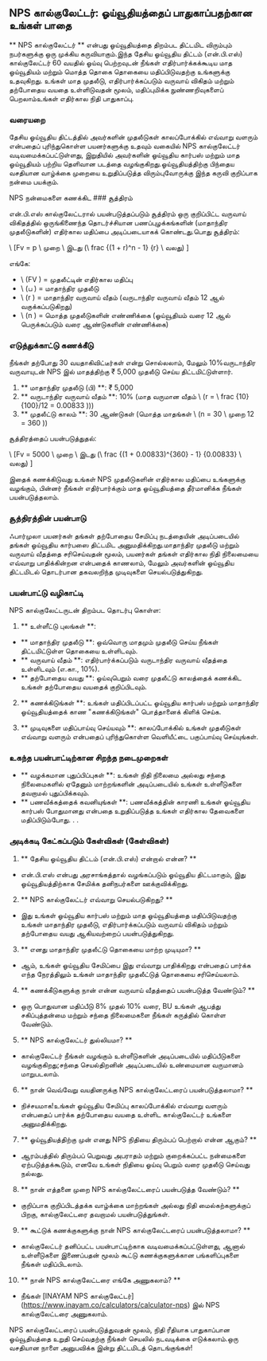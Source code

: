 ## NPS கால்குலேட்டர்: ஓய்வூதியத்தைப் பாதுகாப்பதற்கான உங்கள் பாதை

** NPS கால்குலேட்டர் ** என்பது ஓய்வூதியத்தை திறம்பட திட்டமிட விரும்பும் நபர்களுக்கு ஒரு முக்கிய கருவியாகும்.இந்த தேசிய ஓய்வூதிய திட்டம் (என்.பி.எஸ்) கால்குலேட்டர் 60 வயதில் ஓய்வு பெற்றவுடன் நீங்கள் எதிர்பார்க்கக்கூடிய மாத ஓய்வூதியம் மற்றும் மொத்த தொகை தொகையை மதிப்பிடுவதற்கு உங்களுக்கு உதவுகிறது. உங்கள் மாத முதலீடு, எதிர்பார்க்கப்படும் வருவாய் விகிதம் மற்றும் தற்போதைய வயதை உள்ளிடுவதன் மூலம், மதிப்புமிக்க நுண்ணறிவுகளைப் பெறலாம்உங்கள் எதிர்கால நிதி பாதுகாப்பு.

### வரையறை

தேசிய ஓய்வூதிய திட்டத்தில் அவர்களின் முதலீடுகள் காலப்போக்கில் எவ்வாறு வளரும் என்பதைப் புரிந்துகொள்ள பயனர்களுக்கு உதவும் வகையில் NPS கால்குலேட்டர் வடிவமைக்கப்பட்டுள்ளது, இறுதியில் அவர்களின் ஓய்வூதிய கார்பஸ் மற்றும் மாத ஓய்வூதியம் பற்றிய தெளிவான படத்தை வழங்குகிறது.ஓய்வூதியத்திற்கு பிந்தைய வசதியான வாழ்க்கை முறையை உறுதிப்படுத்த விரும்புவோருக்கு இந்த கருவி குறிப்பாக நன்மை பயக்கும்.

NPS நன்மைகளை கணக்கிட ### சூத்திரம்

என்.பி.எஸ் கால்குலேட்டரால் பயன்படுத்தப்படும் சூத்திரம் ஒரு குறிப்பிட்ட வருவாய் விகிதத்தில் ஒருங்கிணைந்த தொடர்ச்சியான பணப்புழக்கங்களின் (மாதாந்திர முதலீடுகளின்) எதிர்கால மதிப்பை அடிப்படையாகக் கொண்டது.பொது சூத்திரம்:

\ [Fv = p \ முறை \ இடது (\ frac {(1 + r)^n - 1} {r} \ வலது) \]

எங்கே:
- \ (FV \) = முதலீட்டின் எதிர்கால மதிப்பு
- \ (ப \) = மாதாந்திர முதலீடு
- \ (r \) = மாதாந்திர வருவாய் வீதம் (வருடாந்திர வருவாய் வீதம் 12 ஆல் வகுக்கப்படுகிறது)
- \ (n \) = மொத்த முதலீடுகளின் எண்ணிக்கை (ஓய்வூதியம் வரை 12 ஆல் பெருக்கப்படும் வரை ஆண்டுகளின் எண்ணிக்கை)

### எடுத்துக்காட்டு கணக்கீடு

நீங்கள் தற்போது 30 வயதாகிவிட்டீர்கள் என்று சொல்லலாம், மேலும் 10%வருடாந்திர வருவாயுடன் NPS இல் மாதத்திற்கு ₹ 5,000 முதலீடு செய்ய திட்டமிட்டுள்ளார்.

1. ** மாதாந்திர முதலீடு (பி) **: ₹ 5,000
2. ** வருடாந்திர வருவாய் வீதம் **: 10% (மாத வருமான வீதம் \ (r = \ frac {10} {100}/12 = 0.00833 \)))
3. ** முதலீட்டு காலம் **: 30 ஆண்டுகள் (மொத்த மாதங்கள் \ (n = 30 \ முறை 12 = 360 \))

சூத்திரத்தைப் பயன்படுத்துதல்:

\ [Fv = 5000 \ முறை \ இடது (\ frac {(1 + 0.00833)^{360} - 1} {0.00833} \ வலது) \]

இதைக் கணக்கிடுவது உங்கள் NPS முதலீடுகளின் எதிர்கால மதிப்பை உங்களுக்கு வழங்கும், பின்னர் நீங்கள் எதிர்பார்க்கும் மாத ஓய்வூதியத்தை தீர்மானிக்க நீங்கள் பயன்படுத்தலாம்.

### சூத்திரத்தின் பயன்பாடு

ஃபார்முலா பயனர்கள் தங்கள் தற்போதைய சேமிப்பு நடத்தையின் அடிப்படையில் தங்கள் ஓய்வூதிய கார்பஸை திட்டமிட அனுமதிக்கிறது.மாதாந்திர முதலீடு மற்றும் வருவாய் வீதத்தை சரிசெய்வதன் மூலம், பயனர்கள் தங்கள் எதிர்கால நிதி நிலைமையை எவ்வாறு பாதிக்கின்றன என்பதைக் காணலாம், மேலும் அவர்களின் ஓய்வூதிய திட்டமிடல் தொடர்பான தகவலறிந்த முடிவுகளை செயல்படுத்துகிறது.

### பயன்பாட்டு வழிகாட்டி

NPS கால்குலேட்டருடன் திறம்பட தொடர்பு கொள்ள:

1. ** உள்ளீட்டு புலங்கள் **:
- ** மாதாந்திர முதலீடு **: ஒவ்வொரு மாதமும் முதலீடு செய்ய நீங்கள் திட்டமிட்டுள்ள தொகையை உள்ளிடவும்.
- ** வருவாய் வீதம் **: எதிர்பார்க்கப்படும் வருடாந்திர வருவாய் வீதத்தை உள்ளிடவும் (எ.கா., 10%).
- ** தற்போதைய வயது **: ஓய்வுபெறும் வரை முதலீட்டு காலத்தைக் கணக்கிட உங்கள் தற்போதைய வயதைக் குறிப்பிடவும்.

2. ** கணக்கிடுங்கள் **: உங்கள் மதிப்பிடப்பட்ட ஓய்வூதிய கார்பஸ் மற்றும் மாதாந்திர ஓய்வூதியத்தைக் காண "கணக்கிடுங்கள்" பொத்தானைக் கிளிக் செய்க.

3. ** முடிவுகளை மதிப்பாய்வு செய்யவும் **: காலப்போக்கில் உங்கள் முதலீடுகள் எவ்வாறு வளரும் என்பதைப் புரிந்துகொள்ள வெளியீட்டை பகுப்பாய்வு செய்யுங்கள்.

### உகந்த பயன்பாட்டிற்கான சிறந்த நடைமுறைகள்

- ** வழக்கமான புதுப்பிப்புகள் **: உங்கள் நிதி நிலைமை அல்லது சந்தை நிலைமைகளில் ஏதேனும் மாற்றங்களின் அடிப்படையில் உங்கள் உள்ளீடுகளை தவறாமல் புதுப்பிக்கவும்.
- ** பணவீக்கத்தைக் கவனியுங்கள் **: பணவீக்கத்தின் காரணி உங்கள் ஓய்வூதிய கார்பஸ் போதுமானது என்பதை உறுதிப்படுத்த உங்கள் எதிர்கால தேவைகளை மதிப்பிடும்போது.
.
.

### அடிக்கடி கேட்கப்படும் கேள்விகள் (கேள்விகள்)

1. ** தேசிய ஓய்வூதிய திட்டம் (என்.பி.எஸ்) என்றால் என்ன? **
- என்.பி.எஸ் என்பது அரசாங்கத்தால் வழங்கப்படும் ஓய்வூதிய திட்டமாகும், இது ஓய்வூதியத்திற்காக சேமிக்க தனிநபர்களை ஊக்குவிக்கிறது.

2. ** NPS கால்குலேட்டர் எவ்வாறு செயல்படுகிறது? **
- இது உங்கள் ஓய்வூதிய கார்பஸ் மற்றும் மாத ஓய்வூதியத்தை மதிப்பிடுவதற்கு உங்கள் மாதாந்திர முதலீடு, எதிர்பார்க்கப்படும் வருவாய் விகிதம் மற்றும் தற்போதைய வயது ஆகியவற்றைப் பயன்படுத்துகிறது.

3. ** எனது மாதாந்திர முதலீட்டு தொகையை மாற்ற முடியுமா? **
- ஆம், உங்கள் ஓய்வூதிய சேமிப்பை இது எவ்வாறு பாதிக்கிறது என்பதைப் பார்க்க எந்த நேரத்திலும் உங்கள் மாதாந்திர முதலீட்டுத் தொகையை சரிசெய்யலாம்.

4. ** கணக்கீடுகளுக்கு நான் என்ன வருவாய் வீதத்தைப் பயன்படுத்த வேண்டும்? **
- ஒரு பொதுவான மதிப்பீடு 8% முதல் 10% வரை, BU உங்கள் ஆபத்து சகிப்புத்தன்மை மற்றும் சந்தை நிலைமைகளை நீங்கள் கருத்தில் கொள்ள வேண்டும்.

5. ** NPS கால்குலேட்டர் துல்லியமா? **
- கால்குலேட்டர் நீங்கள் வழங்கும் உள்ளீடுகளின் அடிப்படையில் மதிப்பீடுகளை வழங்குகிறது;சந்தை செயல்திறனின் அடிப்படையில் உண்மையான வருமானம் மாறுபடலாம்.

6. ** நான் வெவ்வேறு வயதினருக்கு NPS கால்குலேட்டரைப் பயன்படுத்தலாமா? **
- நிச்சயமாக!உங்கள் ஓய்வூதிய சேமிப்பு காலப்போக்கில் எவ்வாறு வளரும் என்பதைப் பார்க்க தற்போதைய வயதை உள்ளிட கால்குலேட்டர் உங்களை அனுமதிக்கிறது.

7. ** ஓய்வூதியத்திற்கு முன் எனது NPS நிதியை திரும்பப் பெற்றால் என்ன ஆகும்? **
- ஆரம்பத்தில் திரும்பப் பெறுவது அபராதம் மற்றும் குறைக்கப்பட்ட நன்மைகளை ஏற்படுத்தக்கூடும், எனவே உங்கள் நிதியை ஓய்வு பெறும் வரை முதலீடு செய்வது நல்லது.

8. ** நான் எத்தனை முறை NPS கால்குலேட்டரைப் பயன்படுத்த வேண்டும்? **
- குறிப்பாக குறிப்பிடத்தக்க வாழ்க்கை மாற்றங்கள் அல்லது நிதி மைல்கற்களுக்குப் பிறகு, கால்குலேட்டரை தவறாமல் பயன்படுத்துங்கள்.

9. ** கூட்டுக் கணக்குகளுக்கு நான் NPS கால்குலேட்டரைப் பயன்படுத்தலாமா? **
- கால்குலேட்டர் தனிப்பட்ட பயன்பாட்டிற்காக வடிவமைக்கப்பட்டுள்ளது, ஆனால் உள்ளீடுகளை இணைப்பதன் மூலம் கூட்டு கணக்குகளுக்கான பங்களிப்புகளை நீங்கள் மதிப்பிடலாம்.

10. ** நான் NPS கால்குலேட்டரை எங்கே அணுகலாம்? **
- நீங்கள் [INAYAM NPS கால்குலேட்டர்] (https://www.inayam.co/calculators/calculator-nps) இல் NPS கால்குலேட்டரை அணுகலாம்.

NPS கால்குலேட்டரைப் பயன்படுத்துவதன் மூலம், நிதி ரீதியாக பாதுகாப்பான ஓய்வூதியத்தை உறுதி செய்வதற்கு நீங்கள் செயலில் நடவடிக்கை எடுக்கலாம்.ஒரு வசதியான நாளை அனுபவிக்க இன்று திட்டமிடத் தொடங்குங்கள்!